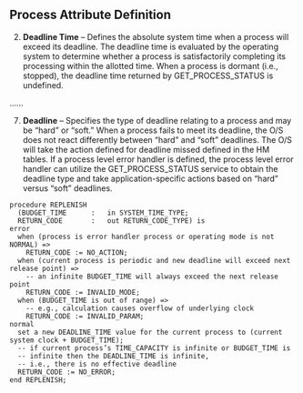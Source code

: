 ## Process Attribute Definition
2. **Deadline Time** – Defines the absolute system time when a process will exceed its deadline. The deadline time is evaluated by the operating system to determine whether a process is satisfactorily completing its processing within the allotted time. When a process is dormant (i.e., stopped), the deadline time returned by GET_PROCESS_STATUS is undefined.

……

7. **Deadline** – Specifies the type of deadline relating to a process and may be “hard” or “soft.” When a process fails to meet its deadline, the O/S does not react differently between “hard” and “soft” deadlines. The O/S will take the action defined for deadline missed defined in the HM tables. If a process level error handler is defined, the process level error handler can utilize the GET_PROCESS_STATUS service to obtain the deadline type and take application-specific actions based on “hard” versus “soft” deadlines.

```
procedure REPLENISH
  (BUDGET_TIME		:	in SYSTEM_TIME_TYPE;
  RETURN_CODE		:	out RETURN_CODE_TYPE) is
error
  when (process is error handler process or operating mode is not NORMAL) =>
    RETURN_CODE := NO_ACTION;
  when (current process is periodic and new deadline will exceed next release point) =>
    -- an infinite BUDGET_TIME will always exceed the next release point
    RETURN_CODE := INVALID_MODE;
  when (BUDGET_TIME is out of range) =>
    -- e.g., calculation causes overflow of underlying clock
    RETURN_CODE := INVALID_PARAM;
normal
  set a new DEADLINE_TIME value for the current process to (current system clock + BUDGET_TIME);
  -- if current process’s TIME_CAPACITY is infinite or BUDGET_TIME is
  -- infinite then the DEADLINE_TIME is infinite,
  -- i.e., there is no effective deadline
  RETURN_CODE := NO_ERROR;
end REPLENISH;
```
